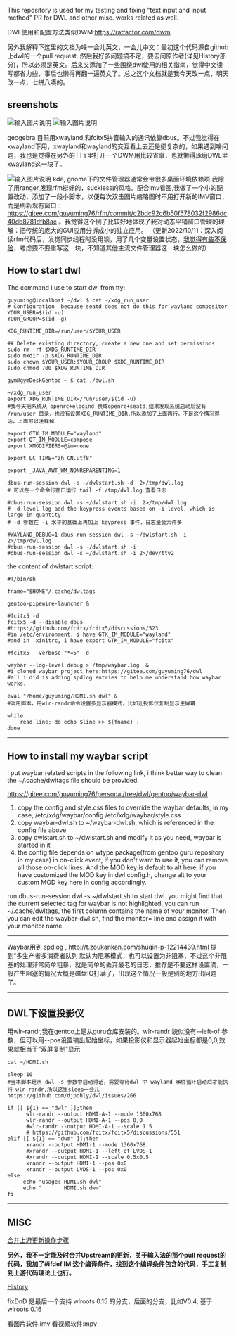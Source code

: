 
This repository is used for my testing and fixing "text input and input method" PR for DWL and other misc. works related as well.

DWL使用和配置方法类似DWM:https://ratfactor.com/dwm

另外我解释下这里的文档为啥一会儿英文，一会儿中文：最初这个代码源自github上dwl的一个pull request. 然后我好多问题搞不定，要去问原作者(详见History部分)，所以必须是英文。后来又添加了一些围绕dwl使用的相关指南，觉得中文读写都省力些，事后也懒得再翻一遍英文了。总之这个文档就是我今天改一点，明天改一点，七拼八凑的。

**sreenshots**
------------------------
![输入图片说明](20220908_16h12m06s_grim.png)
![输入图片说明](20220917_18h37m45s_grim.png)

geogebra 目前用xwayland,和fcitx5拼音输入的通讯依靠dbus。不过我觉得在xwayland下用，xwayland和wayland的交互看上去还是挺复杂的，如果遇到啥问题，我也是觉得在另外的TTY里打开一个DWM用比较省事，也就懒得琢磨DWL里xwayland这一块了。

![输入图片说明](20220910_10h16m58s_grim.png)
kde, gnome下的文件管理器通常会带很多桌面环境依赖项.我除了用ranger,发现rfm挺好的，suckless的风格。配合imv看图,我做了一个小的配置改动，添加了一段小脚本，以便每次双击图片缩略图时不用打开新的IMV窗口，而是刷新现有窗口 : https://gitee.com/guyuming76/rfm/commit/c2bdc92c6b50f578032f2986dc40db8781dfb8ac 。我觉得这个例子比较好地体现了我对动态平铺窗口管理的理解：把传统的庞大的GUI应用分拆成小的独立应用。
（更新2022/10/11：深入阅读rfm代码后，发觉同步线程时没用锁，用了几个变量设置状态，[我觉得有些不保险](https://github.com/padgettr/rfm/issues/3)，考虑要不要重写这一块，不知道其他主流文件管理器这一块怎么做的）

**How to start dwl**
--------------------

The command i use to start dwl from tty:

```
guyuming@localhost ~/dwl $ cat ~/xdg_run_user
# Configuration  because seatd does not do this for wayland compositor
YOUR_USER=$(id -u)
YOUR_GROUP=$(id -g)

XDG_RUNTIME_DIR=/run/user/$YOUR_USER

## Delete existing directory, create a new one and set permissions
sudo rm -rf $XDG_RUNTIME_DIR
sudo mkdir -p $XDG_RUNTIME_DIR
sudo chown $YOUR_USER:$YOUR_GROUP $XDG_RUNTIME_DIR
sudo chmod 700 $XDG_RUNTIME_DIR

gym@gymDeskGentoo ~ $ cat ./dwl.sh

~/xdg_run_user
export XDG_RUNTIME_DIR=/run/user/$(id -u)
#我今天把系统从 openrc+elogind 换成openrc+seatd,结果发现系统启动后没有 /run/user 目录，也没有设置XDG_RUNTIME_DIR,所以添加了上面两行。不是这个情况得话，上面可以注释掉

export GTK_IM_MODULE="wayland"
export QT_IM_MODULE=compose
export XMODIFIERS=@im=none

export LC_TIME="zh_CN.utf8"

export _JAVA_AWT_WM_NONREPARENTING=1

dbus-run-session dwl -s ~/dwlstart.sh -d  2>/tmp/dwl.log
# 可以在一个命令行窗口运行 tail -f /tmp/dwl.log 查看日志

#dbus-run-session dwl -s ~/dwlstart.sh -i  2>/tmp/dwl.log
# -d level log add the keypress events based on -i level, which is large in quantity
# -d 参数在 -i 水平的基础上再加上 keypress 事件，日志量会大许多

#WAYLAND_DEBUG=1 dbus-run-session dwl -s ~/dwlstart.sh -i  2>/tmp/dwl.log
#dbus-run-session dwl -s ~/dwlstart.sh -i
#dbus-run-session dwl -s ~/dwlstart.sh -i 2>/dev/tty2

```

the content of dwlstart script:

```
#!/bin/sh

fname="$HOME"/.cache/dwltags

gentoo-pipewire-launcher &

#fcitx5 -d
fcitx5 -d --disable dbus
#https://github.com/fcitx/fcitx5/discussions/523
#in /etc/environment, i have GTK_IM_MODULE="wayland"
#and in .xinitrc, i have export GTK_IM_MODULE="fcitx"

#fcitx5 --verbose "*=5" -d

waybar --log-level debug > /tmp/waybar.log  &
#i cloned waybar project here:https://gitee.com/guyuming76/dwl
#all i did is adding spdlog entries to help me understand how waybar works.

eval "/home/guyuming/HDMI.sh dwl" &
#调用脚本，用wlr-randr命令设置多显示器模式，比如让投影仪复制显示主屏幕

while
	read line; do echo $line >> ${fname} ;
done
```


-------------------------------------------------------------------------------------------
**How to install my waybar script**
-----------------------------------
i put waybar related scripts in the following link, i think better way to clean the ~/.cache/dwltags file should be provided.

https://gitee.com/guyuming76/personal/tree/dwl/gentoo/waybar-dwl

1. copy the config and style.css files to override the waybar defaults, in my case, /etc/xdg/waybar/config  /etc/xdg/waybar/style.css
2. copy waybar-dwl.sh to ~/waybar-dwl.sh, which is referenced in the config file above
3. copy dwlstart.sh to ~/dwlstart.sh and modify it as you need, waybar is started in it
4. the config file depends on wtype package(from gentoo guru repository in my case) in on-click event, if you don't want to use it, you can remove all those on-click lines. And the MOD key is default to alt here, if you have customized the MOD key in dwl config.h, change alt to your custom MOD key here in config accordingly.

run dbus-run-session dwl -s ~/dwlstart.sh to start dwl. you might find that the current selected tag for waybar is not highlighted, you can run ~/.cache/dwltags, the first column contains the name of your monitor. Then you can edit the waybar-dwl.sh, find the monitor= line and assign it with your monitor name.

-------------------------------------------------------------------------------------------
Waybar用到 spdlog ,  http://t.zoukankan.com/shuqin-p-12214439.html 提到“多生产者多消费者队列 默认为阻塞模式，也可以设置为非阻塞，不过这个非阻塞的处理非常简单粗暴，就是简单的丢弃最老的日志，推荐是不要这样设置滴，一般产生阻塞的情况大概是磁盘IO打满了，出现这个情况一般是别的地方出问题了。


-------------------------------------------------------------------------------------------------


**DWL下设置投影仪**
--------------------------------
用wlr-randr,我在gentoo上是从guru仓库安装的。wlr-randr 貌似没有--left-of 参数，但可以用--pos设置输出起始坐标，如果投影仪和显示器起始坐标都是0,0,效果就相当于“双屏复制”显示

```
cat ~/HDMI.sh

sleep 10
#当本脚本是从 dwl -s 参数中启动得话，需要等待dwl 中 wayland 事件循环启动后才能执行 wlr-randr,所以这里sleep一会儿 https://github.com/djpohly/dwl/issues/266

if [[ ${1} == "dwl" ]];then
      wlr-randr --output HDMI-A-1 --mode 1360x768
      wlr-randr --output HDMI-A-1 --pos 0,0
      #wlr-randr --output HDMI-A-1 --scale 1.5
      # https://github.com/fcitx/fcitx5/discussions/551
elif [[ ${1} == "dwm" ]];then
      xrandr --output HDMI-1 --mode 1360x768
      #xrandr --output HDMI-1 --left-of LVDS-1
      #xrandr --output HDMI-1 --scale 0.5x0.5
      xrandr --output HDMI-1 --pos 0x0
      xrandr --output LVDS-1 --pos 0x0
else
     echo "usage: HDMI.sh dwl"
     echo "       HDMI.sh dwm"
fi
```

--------------------------------------------------------------------------------------------
**MISC**
---------------
[合并上游更新操作步骤](stepsToMergeUpstreamMain.md)

 **另外，我不一定能及时合并Upstream的更新，关于输入法的那个pull request的代码，我加了#ifdef IM 这个编译条件，找到这个编译条件包含的代码，手工复制到上游代码理论上也行。** 


[History](History.md) 

fixDnD 是最后一个支持 wlroots 0.15 的分支，后面的分支，比如V0.4, 基于wlroots 0.16

看图片软件:imv
看视频软件:mpv
